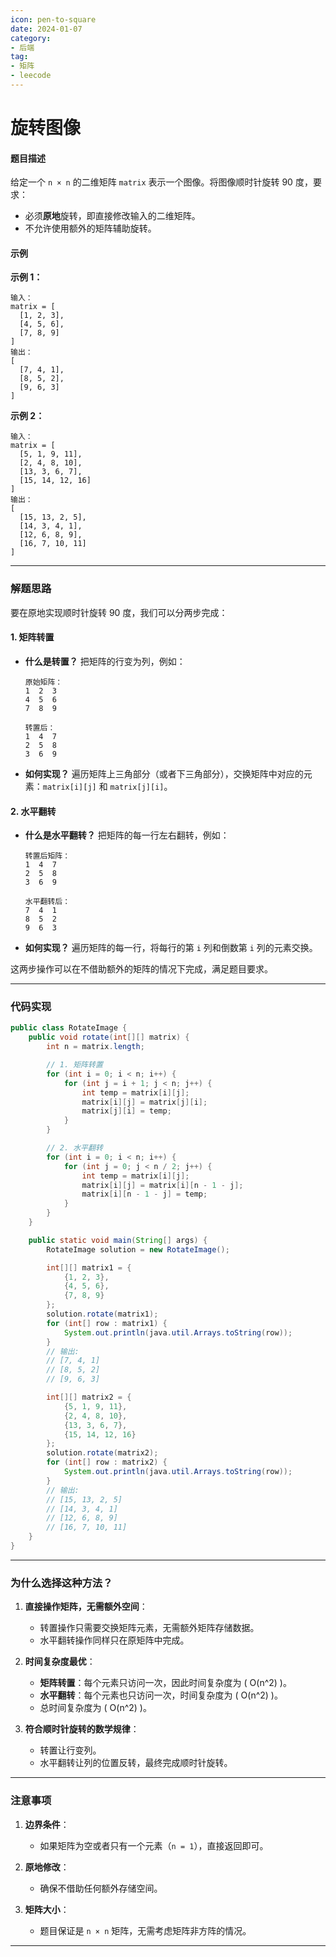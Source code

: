 ```yaml
---
icon: pen-to-square
date: 2024-01-07
category:
- 后端
tag:
- 矩阵
- leecode
---
```

# 旋转图像

#### 题目描述

给定一个 `n × n` 的二维矩阵 `matrix` 表示一个图像。将图像顺时针旋转 90 度，要求：
- 必须**原地**旋转，即直接修改输入的二维矩阵。
- 不允许使用额外的矩阵辅助旋转。

#### 示例

**示例 1：**

```
输入：
matrix = [
  [1, 2, 3],
  [4, 5, 6],
  [7, 8, 9]
]
输出：
[
  [7, 4, 1],
  [8, 5, 2],
  [9, 6, 3]
]
```

**示例 2：**

```
输入：
matrix = [
  [5, 1, 9, 11],
  [2, 4, 8, 10],
  [13, 3, 6, 7],
  [15, 14, 12, 16]
]
输出：
[
  [15, 13, 2, 5],
  [14, 3, 4, 1],
  [12, 6, 8, 9],
  [16, 7, 10, 11]
]
```

---

### 解题思路

要在原地实现顺时针旋转 90 度，我们可以分两步完成：

#### 1. **矩阵转置**
- **什么是转置？** 把矩阵的行变为列，例如：
  ```
  原始矩阵：
  1  2  3
  4  5  6
  7  8  9

  转置后：
  1  4  7
  2  5  8
  3  6  9
  ```

- **如何实现？** 遍历矩阵上三角部分（或者下三角部分），交换矩阵中对应的元素：`matrix[i][j]` 和 `matrix[j][i]`。

#### 2. **水平翻转**
- **什么是水平翻转？** 把矩阵的每一行左右翻转，例如：
  ```
  转置后矩阵：
  1  4  7
  2  5  8
  3  6  9

  水平翻转后：
  7  4  1
  8  5  2
  9  6  3
  ```

- **如何实现？** 遍历矩阵的每一行，将每行的第 `i` 列和倒数第 `i` 列的元素交换。

这两步操作可以在不借助额外的矩阵的情况下完成，满足题目要求。

---

### 代码实现

```java
public class RotateImage {
    public void rotate(int[][] matrix) {
        int n = matrix.length;

        // 1. 矩阵转置
        for (int i = 0; i < n; i++) {
            for (int j = i + 1; j < n; j++) {
                int temp = matrix[i][j];
                matrix[i][j] = matrix[j][i];
                matrix[j][i] = temp;
            }
        }

        // 2. 水平翻转
        for (int i = 0; i < n; i++) {
            for (int j = 0; j < n / 2; j++) {
                int temp = matrix[i][j];
                matrix[i][j] = matrix[i][n - 1 - j];
                matrix[i][n - 1 - j] = temp;
            }
        }
    }

    public static void main(String[] args) {
        RotateImage solution = new RotateImage();

        int[][] matrix1 = {
            {1, 2, 3},
            {4, 5, 6},
            {7, 8, 9}
        };
        solution.rotate(matrix1);
        for (int[] row : matrix1) {
            System.out.println(java.util.Arrays.toString(row));
        }
        // 输出:
        // [7, 4, 1]
        // [8, 5, 2]
        // [9, 6, 3]

        int[][] matrix2 = {
            {5, 1, 9, 11},
            {2, 4, 8, 10},
            {13, 3, 6, 7},
            {15, 14, 12, 16}
        };
        solution.rotate(matrix2);
        for (int[] row : matrix2) {
            System.out.println(java.util.Arrays.toString(row));
        }
        // 输出:
        // [15, 13, 2, 5]
        // [14, 3, 4, 1]
        // [12, 6, 8, 9]
        // [16, 7, 10, 11]
    }
}
```

---

### 为什么选择这种方法？

1. **直接操作矩阵，无需额外空间**：
    - 转置操作只需要交换矩阵元素，无需额外矩阵存储数据。
    - 水平翻转操作同样只在原矩阵中完成。

2. **时间复杂度最优**：
    - **矩阵转置**：每个元素只访问一次，因此时间复杂度为 \( O(n^2) \)。
    - **水平翻转**：每个元素也只访问一次，时间复杂度为 \( O(n^2) \)。
    - 总时间复杂度为 \( O(n^2) \)。

3. **符合顺时针旋转的数学规律**：
    - 转置让行变列。
    - 水平翻转让列的位置反转，最终完成顺时针旋转。

---

### 注意事项

1. **边界条件**：
    - 如果矩阵为空或者只有一个元素（`n = 1`），直接返回即可。

2. **原地修改**：
    - 确保不借助任何额外存储空间。

3. **矩阵大小**：
    - 题目保证是 `n × n` 矩阵，无需考虑矩阵非方阵的情况。

---


